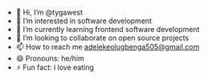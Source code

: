 - 👋 Hi, I’m @tygawest
- 👀 I’m interested in software development
- 🌱 I’m currently learning frontend software development
- 💞️ I’m looking to collaborate on open source projects
- 📫 How to reach me adelekeolugbenga505@gmail.com
- 😄 Pronouns: he/him
- ⚡ Fun fact: i love eating

<!---
xSolWest/xSolWest is a ✨ special ✨ repository because its `README.md` (this file) appears on your GitHub profile.
You can click the Preview link to take a look at your changes.
--->
